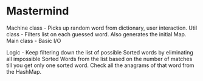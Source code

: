 # Mastermind

Machine class - Picks up random word from dictionary, user interaction.
Util class - Filters list on each guessed word. Also generates the initial Map.
Main class - Basic I/O

Logic - Keep filtering down the list of possible Sorted words by eliminating all impossible Sorted Words from the list based on the number of matches till you get only one sorted word. Check all the anagrams of that word from the HashMap.
